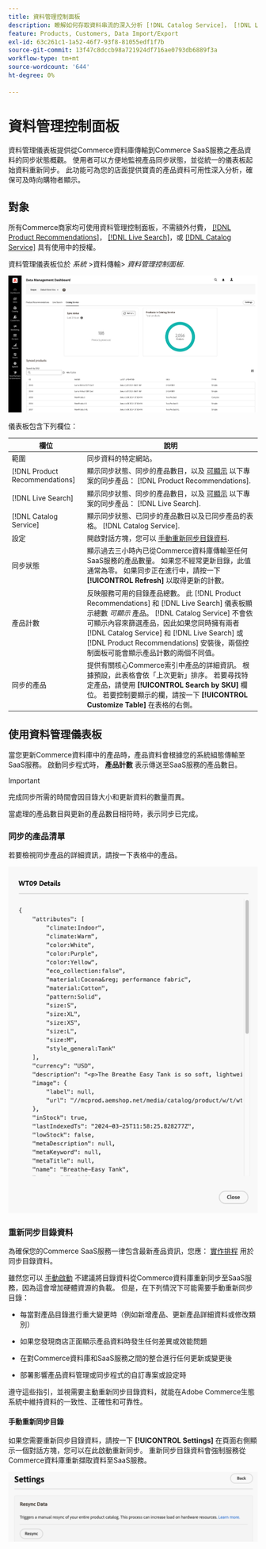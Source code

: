 ```yaml
---
title: 資料管理控制面板
description: 瞭解如何存取資料串流的深入分析 [!DNL Catalog Service]， [!DNL Live Search]、和 [!DNL Product Recommendation]s.
feature: Products, Customers, Data Import/Export
exl-id: 63c261c1-1a52-46f7-93f8-81055edf1f7b
source-git-commit: 13f47c8dccb98a721924df716ae0793db6889f3a
workflow-type: tm+mt
source-wordcount: '644'
ht-degree: 0%

---
```


# 資料管理控制面板

資料管理儀表板提供從Commerce資料庫傳輸到Commerce SaaS服務之產品資料的同步狀態概觀。 使用者可以方便地監視產品同步狀態，並從統一的儀表板起始資料重新同步。 此功能可為您的店面提供寶貴的產品資料可用性深入分析，確保可及時向購物者顯示。

## 對象

所有Commerce商家均可使用資料管理控制面板，不需額外付費， [[!DNL Product Recommendations]](https://experienceleague.adobe.com/en/docs/commerce-merchant-services/product-recommendations/guide-overview)， [[!DNL Live Search]](https://experienceleague.adobe.com/en/docs/commerce-merchant-services/live-search/guide-overview)，或 [[!DNL Catalog Service]](https://experienceleague.adobe.com/en/docs/commerce-merchant-services/catalog-service/guide-overview) 具有使用中的授權。

資料管理儀表板位於 *系統* >資料傳輸> *資料管理控制面板*.

![資料管理控制面板](assets/data-management-dashboard.png)

儀表板包含下列欄位：

| 欄位 | 說明 |
|--- |--- |
| 範圍 | 同步資料的特定網站。 |
| [!DNL Product Recommendations] | 顯示同步狀態、同步的產品數目，以及 [可顯示](https://experienceleague.adobe.com/en/docs/commerce-admin/config/catalog/inventory#stock-options) 以下專案的同步產品： [!DNL Product Recommendations]. |
| [!DNL Live Search] | 顯示同步狀態、同步的產品數目，以及 [可顯示](https://experienceleague.adobe.com/en/docs/commerce-admin/config/catalog/inventory#stock-options) 以下專案的同步產品： [!DNL Live Search]. |
| [!DNL Catalog Service] | 顯示同步狀態、已同步的產品數目以及已同步產品的表格。 [!DNL Catalog Service]. |
| 設定 | 開啟對話方塊，您可以 [手動重新同步目錄資料](#resync-catalog-data). |
| 同步狀態 | 顯示過去三小時內已從Commerce資料庫傳輸至任何SaaS服務的產品數量。 如果您不經常更新目錄，此值通常為零。 如果同步正在進行中，請按一下 **[!UICONTROL Refresh]** 以取得更新的計數。 |
| 產品計數 | 反映服務可用的目錄產品總數。 此 [!DNL Product Recommendations] 和 [!DNL Live Search] 儀表板顯示總數 _可顯示_ 產品。 [!DNL Catalog Service] 不會依可顯示內容來篩選產品，因此如果您同時擁有兩者 [!DNL Catalog Service] 和 [!DNL Live Search] 或 [!DNL Product Recommendations] 安裝後，兩個控制面板可能會顯示產品計數的兩個不同值。 |
| 同步的產品 | 提供有關核心Commerce索引中產品的詳細資訊。 根據預設，此表格會依「上次更新」排序。 若要尋找特定產品，請使用 **[!UICONTROL Search by SKU]** 欄位。 若要控制要顯示的欄，請按一下 **[!UICONTROL Customize Table]** 在表格的右側。 |

## 使用資料管理儀表板

當您更新Commerce資料庫中的產品時，產品資料會根據您的系統組態傳輸至SaaS服務。 啟動同步程式時， **產品計數** 表示傳送至SaaS服務的產品數目。

>[!IMPORTANT]
>
>完成同步所需的時間會因目錄大小和更新資料的數量而異。

當處理的產品數目與更新的產品數目相符時，表示同步已完成。

### 同步的產品清單

若要檢視同步產品的詳細資訊，請按一下表格中的產品。

![同步產品詳細資料](assets/sync-product-detail.png)

### 重新同步目錄資料

為確保您的Commerce SaaS服務一律包含最新產品資訊，您應： [實作排程](https://experienceleague.adobe.com/en/docs/commerce-operations/configuration-guide/cli/manage-indexers#reindex) 用於同步目錄資料。

雖然您可以 [手動啟動](#manually-resync-catalog) 不建議將目錄資料從Commerce資料庫重新同步至SaaS服務，因為這會增加硬體資源的負載。 但是，在下列情況下可能需要手動重新同步目錄：

- 每當對產品目錄進行重大變更時（例如新增產品、更新產品詳細資料或修改類別）

- 如果您發現商店正面顯示產品資料時發生任何差異或效能問題

- 在對Commerce資料庫和SaaS服務之間的整合進行任何更新或變更後

- 部署影響產品資料管理或同步程式的自訂專案或設定時

遵守這些指引，並視需要主動重新同步目錄資料，就能在Adobe Commerce生態系統中維持資料的一致性、正確性和可靠性。

#### 手動重新同步目錄

如果您需要重新同步目錄資料，請按一下 **[!UICONTROL Settings]** 在頁面右側顯示一個對話方塊，您可以在此啟動重新同步。 重新同步目錄資料會強制服務從Commerce資料庫重新擷取資料至SaaS服務。

![手動同步產品](assets/resync-data.png)
